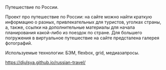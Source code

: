 Путешествие по России.

Проект про путешествие по России: на сайте можно найти краткую информацию о разных, привлекательных для туристов, уголках страны, а, также, ссылки на дополнительные материалы для начала планирования какой-либо из поездок по стране. Для большего погружения в виртуальное путешествие на сайте предсталена галерея фотографий.

Используемые технологии: БЭМ, flexbox, grid, медиазапросы.

https://djulsya.github.io/russian-travel/ 
